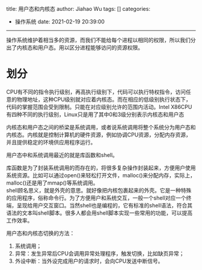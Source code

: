 title: 用户态和内核态
author: Jiahao Wu
tags: []
categories:
  - 操作系统
date: 2021-02-19 20:39:00
---
操作系统维护着相当多的资源，而我们不能给每个进程以相同的权限，所以我们分出了内核态和用户态。用以区分进程能够访问的资源权限。  
# 划分

CPU有不同的指令执行级别，再高执行级别下，代码可以执行特权指令，访问任意的物理地址，这种CPU级别就对应着内核态。而在相应的低级别执行状态下，代码的掌握范围会受到限制。只能在对应级别允许的范围内活动。Intel X86CPU有四种不同的执行级别，Linux只是用了其中0和3级分别表示内核态和用户态


内核态和用户态之间的桥梁是系统调用，或者说系统调用将整个系统分为用户态和内核态。内核就是控制计算机的硬件资源，例如协调CPU资源，分配内存资源，并且提供稳定的环境供应用程序运行。 

用户态中和系统调用最近的就是库函数和shell。

库函数是为了封装系统调用的而存在的，将很多复杂操作封装起来，方便用户使用系统资源。比如可以通过open()来轻松打开文件，malloc()来分配内存，实际上，malloc()还是用了mmap()等系统调用。  
shell顾名思义，就是外壳的意思。就好像把内核包裹起来的外壳。它是一种特殊的应用程序，俗称命令行。为了方便用户和系统交互，一般一个shell对应一个终端，呈现给用户交互窗口。当然shell也是编程的，它有标准的shell语法，符合其语法的文本叫shell脚本。很多人都会用shell脚本实现一些常用的功能，可以提高工作效率。  

用户态和内核态切换的方法：  
1. 系统调用；  
2. 异常：发生异常后CPU会调用异常处理程序，触发切换，比如缺页异常；  
3. 外设中断：当外设完成用户的请求时，会向CPU发送中断信号。

